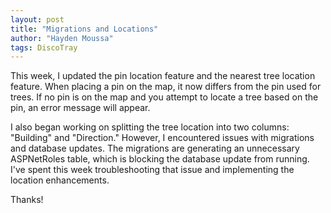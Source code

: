 ```yaml
---
layout: post
title: "Migrations and Locations"
author: "Hayden Moussa"
tags: DiscoTray
---
```


This week, I updated the pin location feature and the nearest tree location feature. When placing a pin on the map, it now differs from the pin used for trees. If no pin is on the map and you attempt to locate a tree based on the pin, an error message will appear.


I also began working on splitting the tree location into two columns: "Building" and "Direction." However, I encountered issues with migrations and database updates. The migrations are generating an unnecessary ASPNetRoles table, which is blocking the database update from running. I've spent this week troubleshooting that issue and implementing the location enhancements.


Thanks!